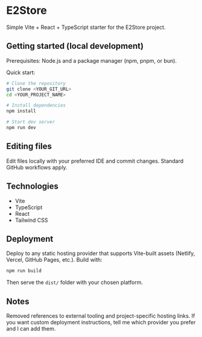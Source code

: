 # E2Store

Simple Vite + React + TypeScript starter for the E2Store project.

## Getting started (local development)

Prerequisites: Node.js and a package manager (npm, pnpm, or bun).

Quick start:

```sh
# Clone the repository
git clone <YOUR_GIT_URL>
cd <YOUR_PROJECT_NAME>

# Install dependencies
npm install

# Start dev server
npm run dev
```

## Editing files

Edit files locally with your preferred IDE and commit changes. Standard GitHub workflows apply.

## Technologies

- Vite
- TypeScript
- React
- Tailwind CSS

## Deployment

Deploy to any static hosting provider that supports Vite-built assets (Netlify, Vercel, GitHub Pages, etc.). Build with:

```sh
npm run build
```

Then serve the `dist/` folder with your chosen platform.

## Notes

Removed references to external tooling and project-specific hosting links. If you want custom deployment instructions, tell me which provider you prefer and I can add them.
